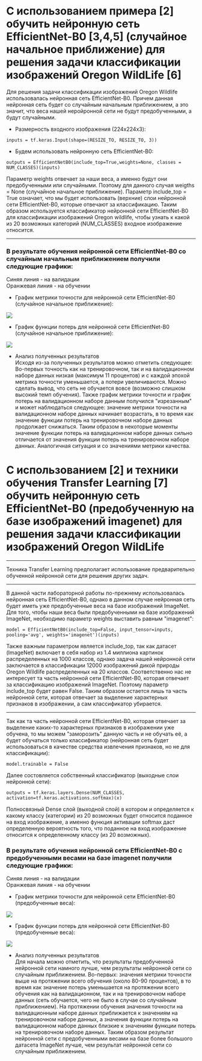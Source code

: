 # С использованием примера [2] обучить нейронную сеть EfficientNet-B0 [3,4,5] (случайное начальное приближение) для решения задачи классификации изображений Oregon WildLife [6]
Для решения задачи классификации изображений Oregon Wildlife использовалась нейронная сеть EfficientNet-B0. Причем данная нейронная сеть будет со случайным начальным приближением, а это значит, что веса нашей неройронной сети не будут предобученными, а будут случайными.  
* Размерность входного изображения (224x224x3):  
```
inputs = tf.keras.Input(shape=(RESIZE_TO, RESIZE_TO, 3))
```  
* Будем использовать нейронную сеть EfficientNet-B0:
```
outputs = EfficientNetB0(include_top=True,weights=None, classes = NUM_CLASSES)(inputs)
```
Параметр weights отвечает за наши веса, а именно будут они предобученными или случайными. Поэтому для данного случая weigths = None (случайное начальное приближение). Параметр include_top = True означает, что мы будет использовать (верхние) слои нейронной сети EfficientNet-B0, которые отвечают за классификацию. Таким образом используется классификатор нейронной сети EfficientNet-B0 для классификации изображений Oregon wildlife, чтобы узнать к какой из 20 возможных категорий (NUM_CLASSES) входное изображение относится.  
***  
### В результате обучения нейронной сети EfficientNet-B0 со случайным начальным приближением получили следующие графики:  
Синяя линия - на валидации  
Оранжевая линия - на обучении  
* График метрики точности для нейронной сети EfficientNet-B0 (случайное начальное приближение):  
<img src="./epoch_categorical_accuracy_no_imagenet.svg">

* График функции потерь для нейронной сети EfficientNet-B0 (случайное начальное приближение):  

<img src="./epoch_loss_no_imagenet.svg">

* Анализ полученных результатов  
Исходя из-за полученных результатов можно отметить следующее: Во-первых точность как на тренировочном, так и на валидационном наборе данных низкая (максимум 11 процентов) и с каждой эпохой метрика точности уменьшается, а потери увеличиваются. Можно сделать вывод, что сеть не обучается вовсе (возможно слишком высокий темп обучения). Также график метрики точности и график потерь на валидационном наборе данным получился "изрезанным" и может наблюдаться следующее: значение метрики точности на валидационном наборе данных начинает возрастать, в то время как значение функции потерь на тренировочном наборе данных продолжает снижаться. Таким образом в некоторые моменты значение функции потерь на валидационном наборе данных сильно отличается от значения функции потерь на тренировочном наборе данных. Аналогичная ситуация и со значениями метрики качества. 
# С использованием [2] и техники обучения Transfer Learning [7] обучить нейронную сеть EfficientNet-B0 (предобученную на базе изображений imagenet) для решения задачи классификации изображений Oregon WildLife  
***  
Техника Transfer Learning предполагает использование предварительно обученной нейронной сети для решения других задач.  
***  
В данной части лабораторной работы по-прежнему использовалась нейронная сеть EfficientNet-B0, однако в данном случае нейронная сеть будет иметь уже предобученные веса на базе изображений ImageNet. Для того, чтобы наши веса были предобученными на базе изображений ImageNet, необходимо параметр weights выставить равным "imagenet":
```
model = EfficientNetB0(include_top=False, input_tensor=inputs, pooling='avg', weights='imagenet')(inputs) 
```
Также важным параметром является include_top, так как датасет (ImageNet) включает в себя набор из 1.4 миллиона картинок распределенных на 1000 классов, однако задача нашей нейронной сети заключается в классификации 12000 изображений дикой природы Oregon Wildlife распределенных на 20 классов. Соответственно нас не интересует та часть нейронной сети EfficientNet-B0, которая отвечает за классификацию изображений ImageNet. Поэтому параметр include_top будет равен False. Таким образом остается лишь та часть нейронной сети, которая отвечает за выделение характерных признаков в изображении, а сам классификатор убирается.  
*** 
Так как та часть нейронной сети EfficientNet-B0, которая отвечает за выделение каких-то характерных признаков в изображении уже обучена, то мы можем "заморозить" данную часть и не обучать её, а будет обучаться только классификатор (нейронная сеть будет использоваться в качестве средства извлечения признаков, но не для классификации):
```
model.trainable = False
```
Далее состовляется собственный классификатор (выходные слои нейронной сети):  
```
outputs = tf.keras.layers.Dense(NUM_CLASSES, activation=tf.keras.activations.softmax)(x)
```
Полносвязный Dense слой (выходной слой) в котором и определяется к какому классу (категории) из 20 возможных будет относится поданное на вход изображение, а именно функция активации softmax даст определенную вероятность того, что поданное на вход изображение относится к определенному классу (из 20 возможных).
### В результате обучения нейронной сети EfficientNet-B0 с предобученными весами на базе imagenet получили следующие графики:  
Синяя линия - на валидации  
Оранжевая линия - на обучении  
* График метрики точности для нейронной сети EfficientNet-B0 (предобученные веса):  
<img src="./epoch_categorical_accuracy_with_imagenet.svg">

* График функции потерь для нейронной сети EfficientNet-B0 (предобученные веса):  

<img src="./epoch_loss_with_imagenet.svg">  

* Анализ полученных результатов  
Для начала можно отметить, что результаты предобученной нейронной сети намного лучше, чем результаты нейронной сети со случайным приближением. Во-первых: значения метрики точности выше на протяжении всего обучения (около 80-90 процентов), в то время как значение потерь уменьшается на протяжении всего обучения как на валидационном, так и на тренировочном наборе данных (сеть обучается, чего не было в случае со случайным приближением). На протяжении обучения значения точности на валидационным наборе данных приближается к значениям на тренировочном наборе данных, а значения функции потерь на валидационном наборе данных близкие к значениям функции потерь на тренировочном наборе данных. Таким образом результат нейронной сети с предобученными весами на базе более большого датасета ImageNet лучше, чем результат нейронной сети со случайным приближением.
